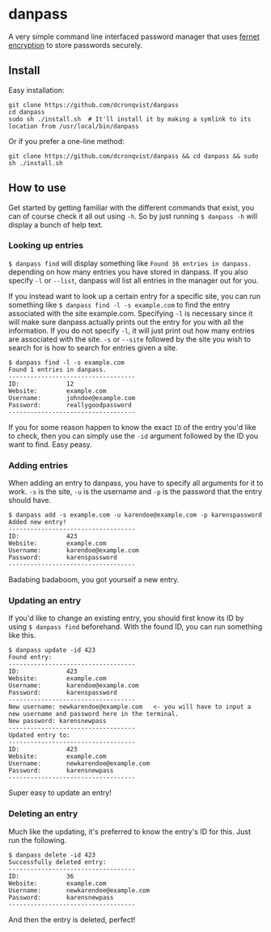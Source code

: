 # danpass
A very simple command line interfaced password manager that uses [fernet encryption](https://asecuritysite.com/encryption/fernet) to store passwords securely.

## Install

Easy installation:

```shell
git clone https://github.com/dcronqvist/danpass
cd danpass
sudo sh ./install.sh  # It'll install it by making a symlink to its location from /usr/local/bin/danpass
```

Or if you prefer a one-line method:

`git clone https://github.com/dcronqvist/danpass && cd danpass && sudo sh ./install.sh`

## How to use

Get started by getting familiar with the different commands that exist, you can of course check it all out using `-h`. So by just running `$ danpass -h` will display a bunch of help text.

### Looking up entries
`$ danpass find` will display something like `Found 36 entries in danpass.` depending on how many entries you have stored in danpass. If you also specify `-l` or `--list`, danpass will list all entries in the manager out for you. 

If you instead want to look up a certain entry for a specific site, you can run something like `$ danpass find -l -s example.com` to find the entry associated with the site example.com. Specifying `-l` is necessary since it will make sure danpass actually prints out the entry for you with all the information. If you do not specify `-l`, it will just print out how many entries are associated with the site. `-s` or `--site` followed by the site you wish to search for is how to search for entries given a site.

```
$ danpass find -l -s example.com
Found 1 entries in danpass.
-----------------------------------
ID:             12
Website:        example.com
Username:       johndoe@example.com
Password:       reallygoodpassword
-----------------------------------
```

If you for some reason happen to know the exact `ID` of the entry you'd like to check, then you can simply use the `-id` argument followed by the ID you want to find. Easy peasy.

### Adding entries

When adding an entry to danpass, you have to specify all arguments for it to work. `-s` is the site, `-u` is the username and `-p` is the password that the entry should have.
```
$ danpass add -s example.com -u karendoe@example.com -p karenspassword
Added new entry!
-----------------------------------
ID:             423
Website:        example.com
Username:       karendoe@example.com
Password:       karenspassword
-----------------------------------
```
Badabing badaboom, you got yourself a new entry.

### Updating an entry

If you'd like to change an existing entry, you should first know its ID by using `$ danpass find` beforehand. With the found ID, you can run something like this.
```
$ danpass update -id 423
Found entry:
-----------------------------------
ID:             423
Website:        example.com
Username:       karendoe@example.com
Password:       karenspassword
-----------------------------------
New username: newkarendoe@example.com   <- you will have to input a new username and password here in the terminal.
New password: karensnewpass
-----------------------------------
Updated entry to:
-----------------------------------
ID:             423
Website:        example.com
Username:       newkarendoe@example.com
Password:       karensnewpass
-----------------------------------
```
Super easy to update an entry!

### Deleting an entry

Much like the updating, it's preferred to know the entry's ID for this. Just run the following.
```
$ danpass delete -id 423
Successfully deleted entry:
-----------------------------------
ID:             36
Website:        example.com
Username:       newkarendoe@example.com
Password:       karensnewpass
-----------------------------------
```
And then the entry is deleted, perfect!
